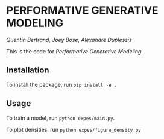 # PERFORMATIVE GENERATIVE MODELING
_Quentin Bertrand, Joey Bose, Alexandre Duplessis_

This is the code for _Performative Generative Modeling_.

## Installation
To install the package, run `pip install -e .`

## Usage
To train a model, run `python expes/main.py`.

To plot densities, run `python expes/figure_density.py`
